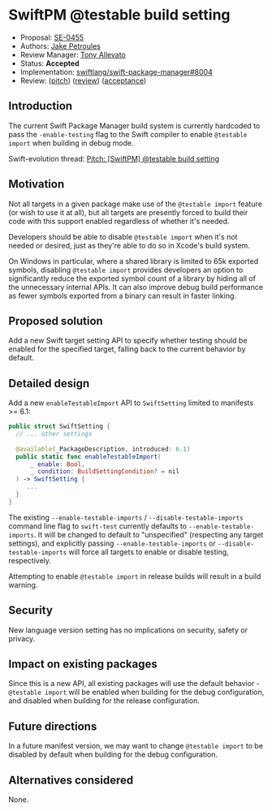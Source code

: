 # SwiftPM @testable build setting

* Proposal: [SE-0455](0455-swiftpm-testable-build-setting.md)
* Authors: [Jake Petroules](https://github.com/jakepetroules)
* Review Manager: [Tony Allevato](https://github.com/allevato)
* Status: **Accepted**
* Implementation: [swiftlang/swift-package-manager#8004](https://github.com/swiftlang/swift-package-manager/pull/8004)
* Review: ([pitch](https://forums.swift.org/t/pitch-swiftpm-testable-build-setting/75084)) ([review](https://forums.swift.org/t/se-0455-swiftpm-testable-build-setting/77100)) ([acceptance](https://forums.swift.org/t/accepted-se-0455-swiftpm-testable-build-setting/77510))

## Introduction

The current Swift Package Manager build system is currently hardcoded to pass the `-enable-testing` flag to the Swift compiler to enable `@testable import` when building in debug mode. 

Swift-evolution thread: [Pitch: [SwiftPM] @testable build setting](https://forums.swift.org/t/pitch-swiftpm-testable-build-setting/75084)

## Motivation

Not all targets in a given package make use of the `@testable import` feature (or wish to use it at all), but all targets are presently forced to build their code with this support enabled regardless of whether it's needed.

Developers should be able to disable `@testable import` when it's not needed or desired, just as they're able to do so in Xcode's build system.

On Windows in particular, where a shared library is limited to 65k exported symbols, disabling `@testable import` provides developers an option to significantly reduce the exported symbol count of a library by hiding all of the unnecessary internal APIs. It can also improve debug build performance as fewer symbols exported from a binary can result in faster linking.

## Proposed solution

Add a new Swift target setting API to specify whether testing should be enabled for the specified target, falling back to the current behavior by default.

## Detailed design

Add a new `enableTestableImport` API to `SwiftSetting` limited to manifests >= 6.1:

```swift
public struct SwiftSetting {
  // ... other settings
  
  @available(_PackageDescription, introduced: 6.1)
  public static func enableTestableImport(
      _ enable: Bool,
      _ condition: BuildSettingCondition? = nil
  ) -> SwiftSetting {
     ...
  }
}
```

The existing `--enable-testable-imports` / `--disable-testable-imports` command line flag to `swift-test` currently defaults to `--enable-testable-imports`. It will be changed to default to "unspecified" (respecting any target settings), and explicitly passing `--enable-testable-imports` or `--disable-testable-imports` will force all targets to enable or disable testing, respectively.

Attempting to enable `@testable import` in release builds will result in a build warning.

## Security

New language version setting has no implications on security, safety or privacy.

## Impact on existing packages

Since this is a new API, all existing packages will use the default behavior - `@testable import` will be enabled when building for the debug configuration, and disabled when building for the release configuration.

## Future directions

In a future manifest version, we may want to change `@testable import` to be disabled by default when building for the debug configuration.

## Alternatives considered

None.
